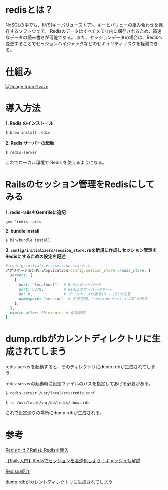 # redisとは？

NoSQLの中でも、KVS(キーバリューストア)。キーとバリューの組み合わせを保存するソフトウェア。
Redisのデータはすべてメモリ内に保存されるため、高速なデータの読み書きが可能である。
また、セッションデータの場合は、Redisへ変更することでセッションハイジャックなどのセキュリティリスクを軽減できる。

# 仕組み

[![Image from Gyazo](https://i.gyazo.com/5cd7f4ed6a97708035eb48f9ecdf8cb6.png)](https://gyazo.com/5cd7f4ed6a97708035eb48f9ecdf8cb6)

# 導入方法

**1. Redis のインストール**

`$ brew install redis`

**2. Redis サーバーの起動**

`$ redis-server`

これでローカル環境で Redis を使えるようになる。

# Railsのセッション管理をRedisにしてみる

**1. redis-railsをGemfileに追記**

`gem 'redis-rails`

**2. bundle install**

`$ bin/bundle install`

**3. `config/initializers/session_store.rb`を新規に作成しセッション管理をRedisにするための設定を記述**
```ruby
# config/initializers/session_store.rb
アプリケーション名::Application.config.session_store :redis_store, {
  servers: [
    {
      host: "localhost",  # Redisのサーバー名
      port: 6379,         # Redisのサーバーのポート
      db: 0,              # データベースの番号(0 ~ 15)の任意
      namespace: "session"  # 名前空間。"session:セッションID"の形式
    },
  ],
  expire_after: 90.minutes # 保存期間
}
```

# dump.rdbがカレントディレクトリに生成されてしまう

redis-serverを起動すると、そのディレクトリにdump.rdbが生成されてしまう。

redis-serverの起動時に設定ファイルのパスを指定してあげる必要がある。

`$ redis-server /usr/local/etc/redis.conf`

`$ ls /usr/local/var/db/redis/`
`dump.rdb`

これで設定通りの場所にdump.rdbが生成される。

# 参考

[Redisとは？RailsにRedisを導入](https://qiita.com/hirotakasasaki/items/9819a4e6e1f33f99213c)

[【Rails入門】Redisでセッションを高速化しよう！キャッシュも解説](https://www.sejuku.net/blog/58218)

[Redisの紹介](https://www.sraoss.co.jp/tech-blog/redis/redis-introduction/)

[dump.rdbがカレントディレクトリに生成されてしまう](https://blog.kotamiyake.me/tech/output-dump-rdb-to-current-directory/)